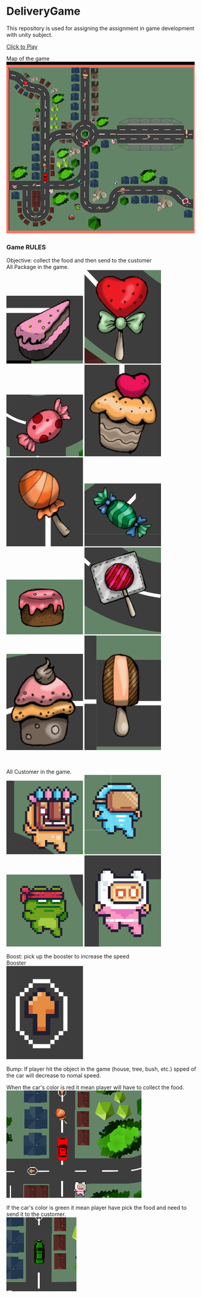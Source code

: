 # DeliveryGame
This repository is used for assigning the assignment in game development with unity subject.

 [Click to Play](https://play.unity.com/mg/other/deliver-driver)

Map of the game
<br>
![](https://github.com/Rus1999/DeliveryGame/blob/main/guide%20pic/map.png)

### Game RULES
Objective: collect the food and then send to the customer
<br>
All Package in the game.
<br>
<img src="https://github.com/Rus1999/DeliveryGame/blob/main/guide%20pic/package1.png" alt="drawing" width="200"/>
<img src="https://github.com/Rus1999/DeliveryGame/blob/main/guide%20pic/package2.png" alt="drawing" width="200"/>
<img src="https://github.com/Rus1999/DeliveryGame/blob/main/guide%20pic/package3.png" alt="drawing" width="200"/>
<img src="https://github.com/Rus1999/DeliveryGame/blob/main/guide%20pic/package4.png" alt="drawing" width="200"/>
<img src="https://github.com/Rus1999/DeliveryGame/blob/main/guide%20pic/package5.png" alt="drawing" width="200"/>
<img src="https://github.com/Rus1999/DeliveryGame/blob/main/guide%20pic/package6.png" alt="drawing" width="200"/>
<img src="https://github.com/Rus1999/DeliveryGame/blob/main/guide%20pic/package7.png" alt="drawing" width="200"/>
<img src="https://github.com/Rus1999/DeliveryGame/blob/main/guide%20pic/package8.png" alt="drawing" width="200"/>
<img src="https://github.com/Rus1999/DeliveryGame/blob/main/guide%20pic/package9.png" alt="drawing" width="200"/>
<img src="https://github.com/Rus1999/DeliveryGame/blob/main/guide%20pic/package10.png" alt="drawing" width="200"/>

<br>

All Customer in the game.
<br>
<img src="https://github.com/Rus1999/DeliveryGame/blob/main/guide%20pic/sakai.png" alt="drawing" width="200"/>
<img src="https://github.com/Rus1999/DeliveryGame/blob/main/guide%20pic/medicalman.png" alt="drawing" width="200"/>
<img src="https://github.com/Rus1999/DeliveryGame/blob/main/guide%20pic/ninja%20frog.png" alt="drawing" width="200"/>
<img src="https://github.com/Rus1999/DeliveryGame/blob/main/guide%20pic/pink%20rabbit.png" alt="drawing" width="200"/>
<br>

Boost: pick up the booster to increase the speed
<br>
Booster
<br>
<img src="https://github.com/Rus1999/DeliveryGame/blob/main/guide%20pic/boost.png" alt="booster" width="200"/>
<br>

Bump: If player hit the object in the game (house, tree, bush, etc.) spped of the car will decrease to nomal speed.

When the car's color is red it mean player will have to collect the food. <br>
![](https://github.com/Rus1999/DeliveryGame/blob/main/guide%20pic/red.png) <br>

If the car's color is green it mean player have pick the food and need to send it to the customer. <br>
![](https://github.com/Rus1999/DeliveryGame/blob/main/guide%20pic/green.png) <br>

